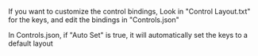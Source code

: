 If you want to customize the control bindings,
Look in "Control Layout.txt" for the keys, 
and edit the bindings in "Controls.json"

In Controls.json, if "Auto Set" is true,
it will automatically set the keys to a default layout
